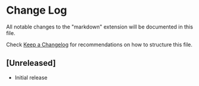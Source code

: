# Change Log

All notable changes to the "markdown" extension will be documented in this file.

Check [Keep a Changelog](http://keepachangelog.com/) for recommendations on how to structure this file.

## [Unreleased]

- Initial release